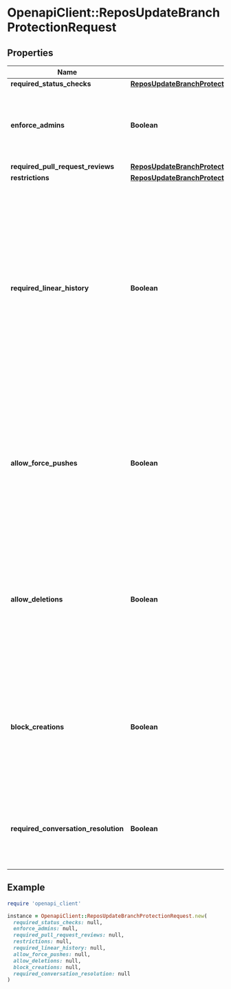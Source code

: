 # OpenapiClient::ReposUpdateBranchProtectionRequest

## Properties

| Name | Type | Description | Notes |
| ---- | ---- | ----------- | ----- |
| **required_status_checks** | [**ReposUpdateBranchProtectionRequestRequiredStatusChecks**](ReposUpdateBranchProtectionRequestRequiredStatusChecks.md) |  |  |
| **enforce_admins** | **Boolean** | Enforce all configured restrictions for administrators. Set to &#x60;true&#x60; to enforce required status checks for repository administrators. Set to &#x60;null&#x60; to disable. |  |
| **required_pull_request_reviews** | [**ReposUpdateBranchProtectionRequestRequiredPullRequestReviews**](ReposUpdateBranchProtectionRequestRequiredPullRequestReviews.md) |  |  |
| **restrictions** | [**ReposUpdateBranchProtectionRequestRestrictions**](ReposUpdateBranchProtectionRequestRestrictions.md) |  |  |
| **required_linear_history** | **Boolean** | Enforces a linear commit Git history, which prevents anyone from pushing merge commits to a branch. Set to &#x60;true&#x60; to enforce a linear commit history. Set to &#x60;false&#x60; to disable a linear commit Git history. Your repository must allow squash merging or rebase merging before you can enable a linear commit history. Default: &#x60;false&#x60;. For more information, see \&quot;[Requiring a linear commit history](https://docs.github.com/github/administering-a-repository/requiring-a-linear-commit-history)\&quot; in the GitHub Help documentation. | [optional] |
| **allow_force_pushes** | **Boolean** | Permits force pushes to the protected branch by anyone with write access to the repository. Set to &#x60;true&#x60; to allow force pushes. Set to &#x60;false&#x60; or &#x60;null&#x60; to block force pushes. Default: &#x60;false&#x60;. For more information, see \&quot;[Enabling force pushes to a protected branch](https://docs.github.com/en/github/administering-a-repository/enabling-force-pushes-to-a-protected-branch)\&quot; in the GitHub Help documentation.\&quot; | [optional] |
| **allow_deletions** | **Boolean** | Allows deletion of the protected branch by anyone with write access to the repository. Set to &#x60;false&#x60; to prevent deletion of the protected branch. Default: &#x60;false&#x60;. For more information, see \&quot;[Enabling force pushes to a protected branch](https://docs.github.com/en/github/administering-a-repository/enabling-force-pushes-to-a-protected-branch)\&quot; in the GitHub Help documentation. | [optional] |
| **block_creations** | **Boolean** | If set to &#x60;true&#x60;, the &#x60;restrictions&#x60; branch protection settings which limits who can push will also block pushes which create new branches, unless the push is initiated by a user, team, or app which has the ability to push. Set to &#x60;true&#x60; to restrict new branch creation. Default: &#x60;false&#x60;. | [optional] |
| **required_conversation_resolution** | **Boolean** | Requires all conversations on code to be resolved before a pull request can be merged into a branch that matches this rule. Set to &#x60;false&#x60; to disable. Default: &#x60;false&#x60;. | [optional] |

## Example

```ruby
require 'openapi_client'

instance = OpenapiClient::ReposUpdateBranchProtectionRequest.new(
  required_status_checks: null,
  enforce_admins: null,
  required_pull_request_reviews: null,
  restrictions: null,
  required_linear_history: null,
  allow_force_pushes: null,
  allow_deletions: null,
  block_creations: null,
  required_conversation_resolution: null
)
```

